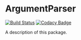 # ArgumentParser

[![Build Status](https://travis-ci.org/magyarosibotond/ArgumentParser.svg?branch=master)](https://travis-ci.org/magyarosibotond/ArgumentParser)
[![Codacy Badge](https://api.codacy.com/project/badge/Grade/db87cc0f388a4c0995b33dbe9ae03208)](https://app.codacy.com/app/magyarosibotond/ArgumentParser?utm_source=github.com&utm_medium=referral&utm_content=magyarosibotond/ArgumentParser&utm_campaign=badger)

A description of this package.
